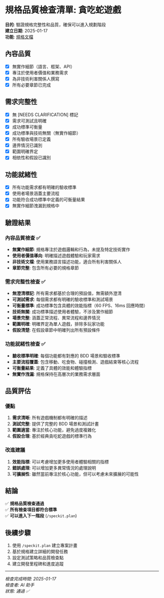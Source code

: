 # 規格品質檢查清單: 貪吃蛇遊戲

**目的**: 驗證規格完整性和品質，確保可以進入規劃階段  
**建立日期**: 2025-01-17  
**功能**: [規格文檔](./spec.md)

## 內容品質

- [x] 無實作細節（語言、框架、API）
- [x] 專注於使用者價值和業務需求
- [x] 為非技術利害關係人撰寫
- [x] 所有必要章節已完成

## 需求完整性

- [x] 無 [NEEDS CLARIFICATION] 標記
- [x] 需求可測試且明確
- [x] 成功標準可衡量
- [x] 成功標準與技術無關（無實作細節）
- [x] 所有驗收場景已定義
- [x] 邊界情況已識別
- [x] 範圍明確界定
- [x] 相依性和假設已識別

## 功能就緒性

- [x] 所有功能需求都有明確的驗收標準
- [x] 使用者場景涵蓋主要流程
- [x] 功能符合成功標準中定義的可衡量結果
- [x] 無實作細節洩漏到規格中

## 驗證結果

### 內容品質檢查 ✅
- **無實作細節**: 規格專注於遊戲邏輯和行為，未提及特定技術實作
- **使用者價值導向**: 明確描述遊戲體驗和玩家需求
- **非技術文檔**: 使用業務語言描述功能，適合所有利害關係人
- **章節完整**: 包含所有必要的規格章節

### 需求完整性檢查 ✅
- **無澄清標記**: 所有需求都基於合理的預設值，無需額外澄清
- **可測試需求**: 每個需求都有明確的驗收標準和測試場景
- **可衡量標準**: 成功標準包含具體的效能指標（60 FPS、16ms 回應時間）
- **技術無關**: 成功標準描述使用者體驗，不涉及實作細節
- **場景完整**: 涵蓋正常流程、異常流程和邊界情況
- **範圍明確**: 明確界定為單人遊戲，排除多玩家功能
- **假設清楚**: 在假設章節中明確列出所有預設條件

### 功能就緒性檢查 ✅
- **驗收標準明確**: 每個功能都有對應的 BDD 場景和驗收標準
- **主要流程覆蓋**: 包含移動、吃食物、碰撞檢測、遊戲結束等核心流程
- **可衡量結果**: 定義了具體的效能和體驗指標
- **無實作洩漏**: 規格保持在高層次的業務需求層面

## 品質評估

### 優點
1. **需求清晰**: 所有遊戲機制都有明確的描述
2. **測試完整**: 提供了完整的 BDD 場景和測試計畫
3. **範圍適當**: 專注於核心功能，避免過度複雜化
4. **假設合理**: 基於經典貪吃蛇遊戲的標準行為

### 改進建議
1. **效能指標**: 可以考慮增加更多使用者體驗相關的指標
2. **錯誤處理**: 可以增加更多異常情況的處理說明
3. **可擴展性**: 雖然當前專注於核心功能，但可以考慮未來擴展的可能性

## 結論

✅ **規格品質檢查通過**  
✅ **所有檢查項目都符合標準**  
✅ **可以進入下一階段** (`/speckit.plan`)

## 後續步驟

1. 使用 `/speckit.plan` 建立專案計畫
2. 基於規格建立詳細的開發任務
3. 設定測試策略和品質檢查點
4. 建立開發里程碑和進度追蹤

---

*檢查完成時間: 2025-01-17*  
*檢查者: AI 助手*  
*狀態: 通過 ✅*

